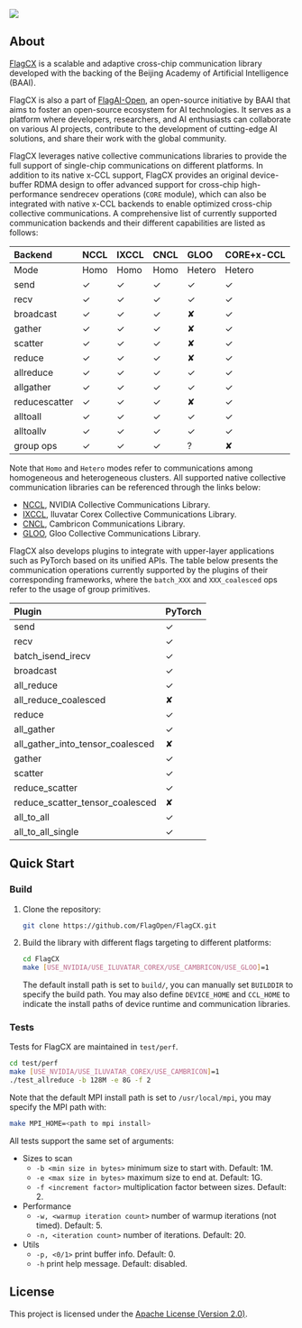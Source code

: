 [<img src="flagopen.png">](https://flagopen.baai.ac.cn/)

## About

[FlagCX](https://github.com/FlagOpen/FlagCX.git) is a scalable and adaptive cross-chip communication library developed with the backing of the Beijing Academy of Artificial Intelligence (BAAI).

FlagCX is also a part of [FlagAI-Open](https://flagopen.baai.ac.cn/), an open-source initiative by BAAI that aims to foster an open-source ecosystem for AI technologies. It serves as a platform where developers, researchers, and AI enthusiasts can collaborate on various AI projects, contribute to the development of cutting-edge AI solutions, and share their work with the global community.

FlagCX leverages native collective communications libraries to provide the full support of single-chip communications on different platforms. In addition to its native x-CCL support, FlagCX provides an original device-buffer RDMA design to offer advanced support for cross-chip high-performance sendrecev operations (`CORE` module), which can also be integrated with native x-CCL backends to enable optimized cross-chip collective communications. A comprehensive list of currently supported communication backends and their different capabilities are listed as follows:

| Backend       | NCCL | IXCCL  | CNCL | GLOO    | CORE+x-CCL |
|:--------------|:-----|:-------|:-----|:--------|:-----------|
| Mode          | Homo | Homo   | Homo | Hetero  | Hetero     |
| send          | ✓    | ✓      | ✓    | ✓       | ✓          |
| recv          | ✓    | ✓      | ✓    | ✓       | ✓          |
| broadcast     | ✓    | ✓      | ✓    | ✘       | ✓          |
| gather        | ✓    | ✓      | ✓    | ✘       | ✓          |
| scatter       | ✓    | ✓      | ✓    | ✘       | ✓          |
| reduce        | ✓    | ✓      | ✓    | ✘       | ✓          |
| allreduce     | ✓    | ✓      | ✓    | ✓       | ✓          |
| allgather     | ✓    | ✓      | ✓    | ✓       | ✓          |
| reducescatter | ✓    | ✓      | ✓    | ✘       | ✓          |
| alltoall      | ✓    | ✓      | ✓    | ✓       | ✓          |
| alltoallv     | ✓    | ✓      | ✓    | ✓       | ✓          |
| group ops     | ✓    | ✓      | ✓    | ?       | ✘          |

Note that `Homo` and `Hetero` modes refer to communications among homogeneous and heterogeneous clusters. All supported native collective communication libraries can be referenced through the links below:

- [NCCL](https://github.com/NVIDIA/nccl), NVIDIA Collective Communications Library.
- [IXCCL](https://www.iluvatar.com/software?fullCode=cpjs-rj-rjz), Iluvatar Corex Collective Communications Library.
- [CNCL](https://www.cambricon.com/docs/sdk_1.7.0/cncl_1.2.1/user_guide/index.html#), Cambricon Communications Library.
- [GLOO](https://github.com/facebookincubator/gloo), Gloo Collective Communications Library.

FlagCX also develops plugins to integrate with upper-layer applications such as PyTorch based on its unified APIs. The table below presents the communication operations currently supported by the plugins of their corresponding frameworks, where the `batch_XXX` and `XXX_coalesced` ops refer to the usage of group primitives.

| Plugin                            | PyTorch |
|:----------------------------------|:--------|
| send                              | ✓       |
| recv                              | ✓       |
| batch_isend_irecv                 | ✓       |
| broadcast                         | ✓       |
| all_reduce                        | ✓       |
| all_reduce_coalesced              | ✘       |
| reduce                            | ✓       |
| all_gather                        | ✓       |
| all_gather_into_tensor_coalesced  | ✘       |
| gather                            | ✓       |
| scatter                           | ✓       |
| reduce_scatter                    | ✓       |
| reduce_scatter_tensor_coalesced   | ✘       |
| all_to_all                        | ✓       |
| all_to_all_single                 | ✓       |

## Quick Start

### Build 
1. Clone the repository:
    ```sh
    git clone https://github.com/FlagOpen/FlagCX.git
    ```

2. Build the library with different flags targeting to different platforms:
    ```sh
    cd FlagCX
    make [USE_NVIDIA/USE_ILUVATAR_COREX/USE_CAMBRICON/USE_GLOO]=1
    ```
    The default install path is set to `build/`, you can manually set `BUILDDIR` to specify the build path. You may also define `DEVICE_HOME` and `CCL_HOME` to indicate the install paths of device runtime and communication libraries.

### Tests

Tests for FlagCX are maintained in `test/perf`.
```sh
cd test/perf
make [USE_NVIDIA/USE_ILUVATAR_COREX/USE_CAMBRICON]=1
./test_allreduce -b 128M -e 8G -f 2
```
Note that the default MPI install path is set to `/usr/local/mpi`, you may specify the MPI path with:
```sh
make MPI_HOME=<path to mpi install>
```

All tests support the same set of arguments:

* Sizes to scan
  * `-b <min size in bytes>` minimum size to start with. Default: 1M.
  * `-e <max size in bytes>` maximum size to end at. Default: 1G.
  * `-f <increment factor>` multiplication factor between sizes. Default: 2.
* Performance
  * `-w, <warmup iteration count>` number of warmup iterations (not timed). Default: 5.
  * `-n, <iteration count>` number of iterations. Default: 20.
* Utils
  * `-p, <0/1>` print buffer info. Default: 0.
  * `-h` print help message. Default: disabled.

## License

This project is licensed under the [Apache License (Version 2.0)](https://github.com/FlagOpen/FlagCX/blob/main/LICENSE).
